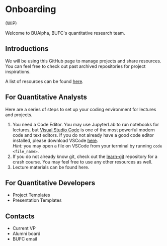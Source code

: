 # Onboarding
(WIP)

Welcome to BUAlpha, BUFC's quantitative research team.

## Introductions

We will be using this GitHub page to manage projects and share resources. You can feel free to check out past archived repositories for project inspirations.

A list of resources can be found [here](https://github.com/bualpha/Resources).

## For Quantitative Analysts

Here are a series of steps to set up your coding environment for lectures and projects.

1. You need a Code Editor. You may use JupyterLab to run notebooks for lectures, but [Visual Studio Code](https://code.visualstudio.com/) is one of the most powerful modern code and text editors. If you do not already have a good code editor installed, please download VSCode [here](https://code.visualstudio.com/Download). \
*Hint:* you may open a file on VSCode from your terminal by running `code <file_name>`.
2. If you do not already know git, check out the [learn-git](https://github.com/bualpha/learn-git) repository for a crash course. You may feel free to use any other resources as well.
3. Lecture materials can be found here.

## For Quantitative Developers

* Project Templates
* Presentation Templates

## Contacts
* Current VP
* Alumni board
* BUFC email
